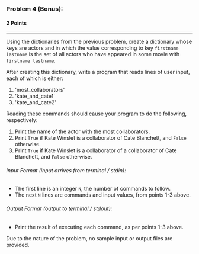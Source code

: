 ### Problem 4 (Bonus): 
#### 2 Points

___

Using the dictionaries from the previous problem, create a dictionary whose keys are actors and in which the value corresponding to key <code>firstname lastname</code> is the set of all actors who have appeared in some movie with <code>firstname lastname</code>. 


After creating this dictionary, write a program that reads lines of user input, each of which is either: 
1. 'most_collaborators'
2. 'kate_and_cate1'
3. 'kate_and_cate2'

Reading these commands should cause your program to do the following, respectively: 
1. Print the name of the actor with the most collaborators. 
2. Print <code>True</code> if Kate Winslet is a collaborator of Cate Blanchett, and <code>False</code> otherwise. 
3. Print <code>True</code> if Kate Winslet is a collaborator of a collaborator of Cate Blanchett, and <code>False</code> otherwise. 


###### Input Format (input arrives from terminal / stdin):

- The first line is an integer <code>N</code>, the number of commands to follow. 
- The next <code>N</code> lines are commands and input values, from points 1-3 above.

###### Output Format (output to terminal / stdout):

- Print the result of executing each command, as per points 1-3 above. 

Due to the nature of the problem, no sample input or output files are provided. 

